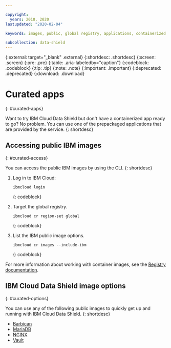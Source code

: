 ```yaml
---

copyright:
  years: 2018, 2020
lastupdated: "2020-02-04"

keywords: images, public, global registry, applications, containerized app, sample app, data security, encryption, kube security,

subcollection: data-shield
---
```


{:external: target="_blank" .external}
{:shortdesc: .shortdesc}
{:screen: .screen}
{:pre: .pre}
{:table: .aria-labeledby="caption"}
{:codeblock: .codeblock}
{:tip: .tip}
{:note: .note}
{:important: .important}
{:deprecated: .deprecated}
{:download: .download}



# Curated apps
{: #curated-apps}

Want to try IBM Cloud Data Shield but don't have a containerized app ready to go? No problem. You can use one of the prepackaged applications that are provided by the service.
{: shortdesc}


## Accessing public IBM images
{: #curated-access}

You can access the public IBM images by using the CLI.
{: shortdesc}


1. Log in to IBM Cloud:

    ```
    ibmcloud login
    ```
    {: codeblock}

2. Target the global registry.

    ```
    ibmcloud cr region-set global
    ```
    {: codeblock}

3. List the IBM public image options.

    ```
    ibmcloud cr images --include-ibm
    ```
    {: codeblock}

For more information about working with container images, see the [Registry documentation](/docs/Registry?topic=registry-getting-started).


## IBM Cloud Data Shield image options
{: #curated-options}

You can use any of the following public images to quickly get up and running with IBM Cloud Data Shield.
{: shortdesc}

* [Barbican](/docs/Registry?topic=RegistryImages-datashield-barbican_starter#datashield-barbican_starter)
* [MariaDB](/docs/Registry?topic=RegistryImages-datashield-mariadb_starter#datashield-mariadb_starter)
* [NGINX](/docs/Registry?topic=RegistryImages-datashield-nginx_starter#datashield-nginx_starter)
* [Vault](/docs/Registry?topic=RegistryImages-datashield-vault_starter#datashield-vault_starter)


